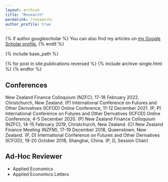 ```yaml
---
layout: archive
title: "Research"
permalink: /research/
author_profile: true
---
```


{% if author.googlescholar %}
  You can also find my articles on <u><a href="{{author.googlescholar}}">my Google Scholar profile</a>.</u>
{% endif %}

{% include base_path %}

{% for post in site.publications reversed %}
  {% include archive-single.html %}
{% endfor %}

## Conferences

New Zealand Finance Colloquium (NZFC), 17-18 February 2022, Christchurch, New Zealand. (P)
International Conference on Futures and Other Derivatives (ICFOD) Online Conference, 11-12 December 2021. (P, P) 
International Conference on Futures and Other Derivatives (ICFOD) Online Conference, 4-5 December 2020. (P) 
New Zealand Finance Colloquium (NZFC), 14-15 February 2019, Christchurch, New Zealand. (C)
New Zealand Finance Meeting (NZFM), 17-19 December 2018, Queenstown, New Zealand. (P, D)
International Conference on Futures and Other Derivatives (ICFOD), 19-20 October 2018, Shanghai, China. (P, D, Session Chair) 

## Ad-Hoc Reviewer

- Applied Economics
- Applied Economics Letters
